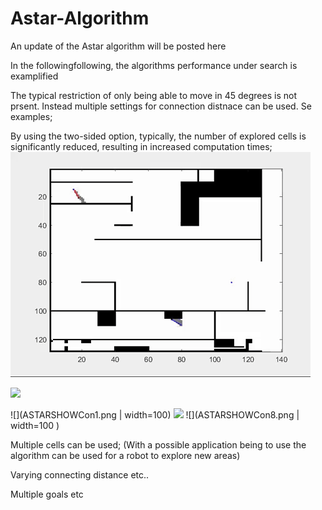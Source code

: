# Astar-Algorithm
An update of the Astar algorithm will be posted here

In the followingfollowing, the algorithms performance under search is examplified

The typical restriction of only being able to move in 45 degrees is not prsent. Instead multiple settings for connection distnace can be used. Se examples; 




By using the two-sided option, typically, the number of explored cells is significantly reduced, resulting in increased computation times;
![](AStar2.gif)

![](ASTARSHOWCon4.png|width=100) 

![](ASTARSHOWCon1.png  | width=100)  ![](ASTARSHOWCon4.png|width=100)  ![](ASTARSHOWCon8.png | width=100 )

  

Multiple cells can be used; (With a possible application being to use the algorithm can be used for a robot to explore new areas)


Varying connecting distance etc..

Multiple goals etc
